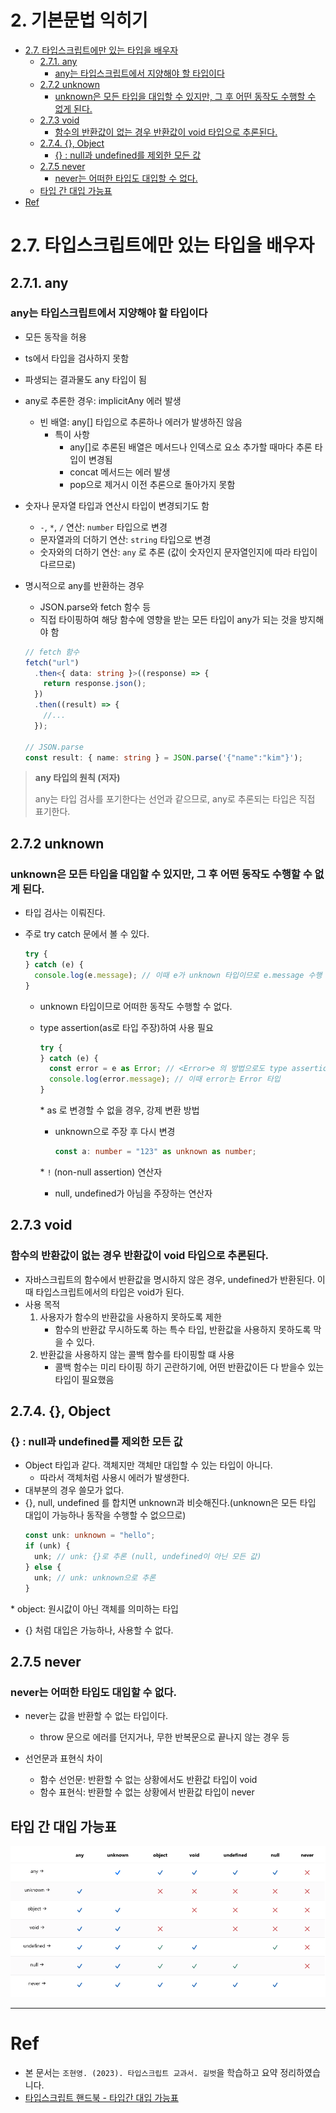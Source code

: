 # 2. 기본문법 익히기 <!-- omit in toc -->

- [2.7. 타입스크립트에만 있는 타입을 배우자](#27-타입스크립트에만-있는-타입을-배우자)
  - [2.7.1. any](#271-any)
    - [any는 타입스크립트에서 지양해야 할 타입이다](#any는-타입스크립트에서-지양해야-할-타입이다)
  - [2.7.2 unknown](#272-unknown)
    - [unknown은 모든 타입을 대입할 수 있지만, 그 후 어떤 동작도 수행할 수 없게 된다.](#unknown은-모든-타입을-대입할-수-있지만-그-후-어떤-동작도-수행할-수-없게-된다)
  - [2.7.3 void](#273-void)
    - [함수의 반환값이 없는 경우 반환값이 void 타입으로 추론된다.](#함수의-반환값이-없는-경우-반환값이-void-타입으로-추론된다)
  - [2.7.4. {}, Object](#274--object)
    - [{} : null과 undefined를 제외한 모든 값](#--null과-undefined를-제외한-모든-값)
  - [2.7.5 never](#275-never)
    - [never는 어떠한 타입도 대입할 수 없다.](#never는-어떠한-타입도-대입할-수-없다)
  - [타입 간 대입 가능표](#타입-간-대입-가능표)
- [Ref](#ref)

# 2.7. 타입스크립트에만 있는 타입을 배우자

## 2.7.1. any

### any는 타입스크립트에서 지양해야 할 타입이다

- 모든 동작을 허용
- ts에서 타입을 검사하지 못함
- 파생되는 결과물도 any 타입이 됨
- any로 추론한 경우: implicitAny 에러 발생

  - 빈 배열: any[] 타입으로 추론하나 에러가 발생하진 않음
    - 특이 사항
      - any[]로 추론된 배열은 메서드나 인덱스로 요소 추가할 때마다 추론 타입이 변경됨
      - concat 메서드는 에러 발생
      - pop으로 제거시 이전 추론으로 돌아가지 못함

- 숫자나 문자열 타입과 연산시 타입이 변경되기도 함
  - `-`, `*`, `/` 연산: `number` 타입으로 변경
  - 문자열과의 더하기 연산: `string` 타입으로 변경
  - 숫자와의 더하기 연산: `any` 로 추론 (값이 숫자인지 문자열인지에 따라 타입이 다르므로)
- 명시적으로 any를 반환하는 경우

  - JSON.parse와 fetch 함수 등
  - 직접 타이핑하여 해당 함수에 영향을 받는 모든 타입이 any가 되는 것을 방지해야 함

  ```ts
  // fetch 함수
  fetch("url")
    .then<{ data: string }>((response) => {
      return response.json();
    })
    .then((result) => {
      //...
    });

  // JSON.parse
  const result: { name: string } = JSON.parse('{"name":"kim"}');
  ```

> **any 타입의 원칙 (저자)**
>
> any는 타입 검사를 포기한다는 선언과 같으므로, any로 추론되는 타입은 직접 표기한다.

## 2.7.2 unknown

### unknown은 모든 타입을 대입할 수 있지만, 그 후 어떤 동작도 수행할 수 없게 된다.

- 타입 검사는 이뤄진다.
- 주로 try catch 문에서 볼 수 있다.

  ```ts
  try {
  } catch (e) {
    console.log(e.message); // 이때 e가 unknown 타입이므로 e.message 수행 불가
  }
  ```

  - unknown 타입이므로 어떠한 동작도 수행할 수 없다.
  - type assertion(as로 타입 주장)하여 사용 필요

    ```ts
    try {
    } catch (e) {
      const error = e as Error; // <Error>e 의 방법으로도 type assertion 가능하나 JSX와 충돌하므로 권장하지 않음
      console.log(error.message); // 이때 error는 Error 타입
    }
    ```

    \* as 로 변경할 수 없을 경우, 강제 변환 방법

    - unknown으로 주장 후 다시 변경
      ```ts
      const a: number = "123" as unknown as number;
      ```

    \* `!` (non-null assertion) 연산자

    - null, undefined가 아님을 주장하는 연산자

## 2.7.3 void

### 함수의 반환값이 없는 경우 반환값이 void 타입으로 추론된다.

- 자바스크립트의 함수에서 반환값을 명시하지 않은 경우, undefined가 반환된다. 이때 타입스크립트에서의 타입은 void가 된다.
- 사용 목적
  1. 사용자가 함수의 반환값을 사용하지 못하도록 제한
     - 함수의 반환값 무시하도록 하는 특수 타입, 반환값을 사용하지 못하도록 막을 수 있다.
  2. 반환값을 사용하지 않는 콜백 함수를 타이핑할 떄 사용
     - 콜백 함수는 미리 타이핑 하기 곤란하기에, 어떤 반환값이든 다 받을수 있는 타입이 필요했음

## 2.7.4. {}, Object

### {} : null과 undefined를 제외한 모든 값

- Object 타입과 같다. 객체지만 객체만 대입할 수 있는 타입이 아니다.
  - 따라서 객체처럼 사용시 에러가 발생한다.
- 대부분의 경우 쓸모가 없다.
- {}, null, undefined 를 합치면 unknown과 비슷해진다.(unknown은 모든 타입 대입이 가능하나 동작을 수행할 수 없으므로)
  ```ts
  const unk: unknown = "hello";
  if (unk) {
    unk; // unk: {}로 추론 (null, undefined이 아닌 모든 값)
  } else {
    unk; // unk: unknown으로 추론
  }
  ```

\* object: 원시값이 아닌 객체를 의미하는 타입

- {} 처럼 대입은 가능하나, 사용할 수 없다.

## 2.7.5 never

### never는 어떠한 타입도 대입할 수 없다.

- never는 값을 반환할 수 없는 타입이다.

  - throw 문으로 에러를 던지거나, 무한 반복문으로 끝나지 않는 경우 등

- 선언문과 표현식 차이
  - 함수 선언문: 반환할 수 없는 상황에서도 반환값 타입이 void
  - 함수 표현식: 반환할 수 없는 상황에서 반환값 타입이 never

## 타입 간 대입 가능표

[![타입 간 대입 가능표](/1주차/최인애/img/type-assignability.png "타입 호환성 표")](https://www.typescriptlang.org/docs/handbook/type-compatibility.html#any-unknown-object-void-undefined-null-and-never-assignability)

---

# Ref

- 본 문서는 `조현영. (2023). 타입스크립트 교과서. 길벗`을 학습하고 요약 정리하였습니다.
- [타입스크립트 핸드북 - 타입간 대입 가능표](https://www.typescriptlang.org/docs/handbook/type-compatibility.html#any-unknown-object-void-undefined-null-and-never-assignability)
